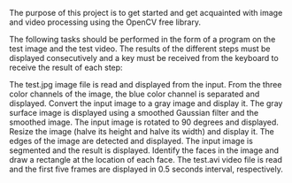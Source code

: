 The purpose of this project is to get started and get acquainted with image and video processing using the OpenCV free library.

The following tasks should be performed in the form of a program on the test image and the test video. The results of the different steps must be displayed consecutively and a key must be received from the keyboard to receive the result of each step:

The test.jpg image file is read and displayed from the input.
 From the three color channels of the image, the blue color channel is separated and displayed.
 Convert the input image to a gray image and display it.
 The gray surface image is displayed using a smoothed Gaussian filter and the smoothed image.
 The input image is rotated to 90 degrees and displayed.
 Resize the image (halve its height and halve its width) and display it.
 The edges of the image are detected and displayed.
 The input image is segmented and the result is displayed.
 Identify the faces in the image and draw a rectangle at the location of each face.
 The test.avi video file is read and the first five frames are displayed in 0.5 seconds interval, respectively.